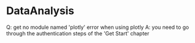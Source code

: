 # DataAnalysis

Q: get no module named 'plotly' error when using plotly
A: you need to go through the authentication steps of the 'Get Start' chapter
